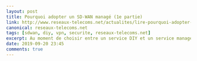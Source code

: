 ```yaml
---
layout: post
title: Pourquoi adopter un SD-WAN managé (1e partie)
link: http://www.reseaux-telecoms.net/actualites/lire-pourquoi-adopter-un-sd-wan-manage-1e-partie-27797.html?bypass
canonical: reseaux-telecoms.net
tags: [sdwan, diy, vpn, securite, reseaux-telecoms.net]
excerpt: Au moment de choisir entre un service DIY et un service managé pour le SD-WAN, il est important pour une entreprise de prendre en compte le WAN actuel, le niveau requis de compétences en IT, la portée géographique du WAN et le niveau de contrôle auquel elle est prête à renoncer.
date: 2019-09-20 23:45
comments: true
---
```


